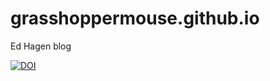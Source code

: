 # grasshoppermouse.github.io
Ed Hagen blog

[![DOI](https://zenodo.org/badge/doi/10.5281/zenodo.16948.svg)](http://dx.doi.org/10.5281/zenodo.16948)
